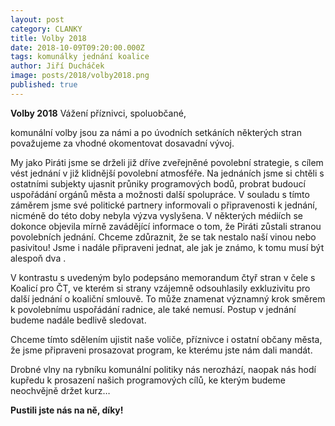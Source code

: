 ```yaml
---
layout: post
category: CLANKY
title: Volby 2018
date: 2018-10-09T09:20:00.000Z
tags: komunálky jednání koalice
author: Jiří Ducháček
image: posts/2018/volby2018.png
published: true
---
```

**Volby 2018**
Vážení příznivci, spoluobčané,

komunální volby jsou za námi a po úvodních setkáních některých stran považujeme za vhodné okomentovat dosavadní vývoj.

My jako Piráti jsme se drželi již dříve zveřejněné povolební strategie, s cílem vést jednání v již klidnější povolební atmosféře.
Na jednáních jsme si chtěli s ostatními subjekty ujasnit průniky programových bodů, probrat budoucí uspořádání orgánů města a možnosti další spolupráce. V souladu s tímto záměrem jsme své politické partnery informovali o připravenosti k jednání, nicméně do této doby nebyla výzva vyslyšena. V některých médiích se dokonce objevila mírně zavádějící informace o tom, že Piráti zůstali stranou povolebních jednání. Chceme zdůraznit, že se tak nestalo naší vinou nebo pasivitou!
Jsme i nadále připraveni jednat, ale jak je známo, k tomu musí být alespoň dva .

V kontrastu s uvedeným bylo podepsáno memorandum čtyř stran v čele s Koalicí pro ČT, ve kterém si strany vzájemně odsouhlasily exkluzivitu pro další jednání o koaliční smlouvě. To může znamenat významný krok směrem k povolebnímu uspořádání radnice, ale také nemusí.
Postup v jednání budeme nadále bedlivě sledovat.

Chceme tímto sdělením ujistit naše voliče, příznivce i ostatní občany města, že jsme připraveni prosazovat program, ke kterému jste nám dali mandát.

Drobné vlny na rybníku komunální politiky nás nerozhází, naopak nás hodí kupředu k prosazení našich programových cílů, ke kterým budeme neochvějně držet kurz…

**Pustili jste nás na ně, díky!**
